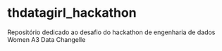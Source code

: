 # thdatagirl_hackathon
Repositório dedicado ao desafio do hackathon de engenharia de dados  Women A3 Data Changelle

